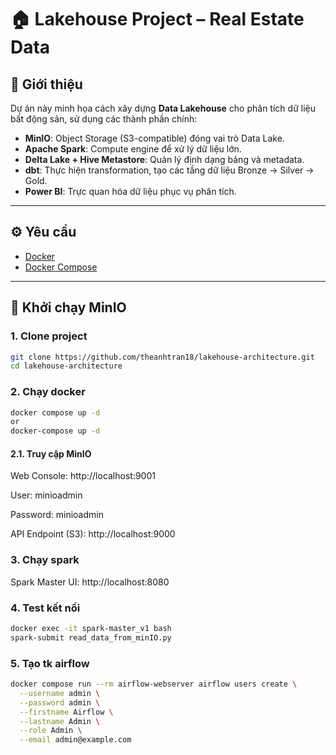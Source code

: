# 🏠 Lakehouse Project – Real Estate Data

## 📌 Giới thiệu

Dự án này minh họa cách xây dựng **Data Lakehouse** cho phân tích dữ liệu bất động sản, sử dụng các thành phần chính:

- **MinIO**: Object Storage (S3-compatible) đóng vai trò Data Lake.
- **Apache Spark**: Compute engine để xử lý dữ liệu lớn.
- **Delta Lake + Hive Metastore**: Quản lý định dạng bảng và metadata.
- **dbt**: Thực hiện transformation, tạo các tầng dữ liệu Bronze → Silver → Gold.
- **Power BI**: Trực quan hóa dữ liệu phục vụ phân tích.

---

## ⚙️ Yêu cầu

- [Docker](https://docs.docker.com/get-docker/)
- [Docker Compose](https://docs.docker.com/compose/)

---

## 🚀 Khởi chạy MinIO

### 1. Clone project

```bash
git clone https://github.com/theanhtran18/lakehouse-architecture.git
cd lakehouse-architecture
```

### 2. Chạy docker

```bash
docker compose up -d
or
docker-compose up -d
```

#### 2.1. Truy cập MinIO

Web Console: http://localhost:9001

User: minioadmin

Password: minioadmin

API Endpoint (S3): http://localhost:9000

### 3. Chạy spark

Spark Master UI: http://localhost:8080

### 4. Test kết nối

```bash
docker exec -it spark-master_v1 bash
spark-submit read_data_from_minIO.py
```

### 5. Tạo tk airflow

```bash
docker compose run --rm airflow-webserver airflow users create \
  --username admin \
  --password admin \
  --firstname Airflow \
  --lastname Admin \
  --role Admin \
  --email admin@example.com

```
